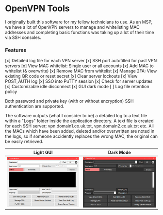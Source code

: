 # OpenVPN Tools

I originally built this software for my fellow technicians to use. As an MSP, we have a lot of OpenVPN servers to manage and whitelisting MAC addresses and completing basic functions was taking up a lot of their time via SSH consoles.

### Features
 [x] Detailed log file for each VPN server
 [x] SSH port autofilled for past VPN servers
 [x] View MAC whitelist: Single user or all accounts
 [x] Add MAC to whitelist (& overwrite)
 [x] Remove MAC from whitelist
 [x] Manage 2FA: View existing QR code or reset secret
 [x] Clear server lockouts
 [x] View POST_AUTH log
 [x] SSO into PuTTY session
 [x] Check for server updates
 [x] Customizable idle disconnect
 [x] GUI dark mode
 [ ] Log file retention policy

Both password and private key (with or without encryption) SSH authentication are supported.

The software outputs (what I consider to be) a detailed log to a text file within a "Logs" folder inside the application directory. A text file is created for each SSH server; vpn.domain1.co.uk.txt, vpn.domain2.co.uk.txt etc. All the MACs which have been added, deleted and/or overwritten are noted in the logs, so if someone accidently replaces the wrong MAC, the original can be easily retrieved.

Light GUI | Dark Mode
:--------:|:--------:
![](/Wiki/OpenVPNToolsGUI_Light.PNG) | ![](/Wiki/OpenVPNToolsGUI_Dark.PNG)
